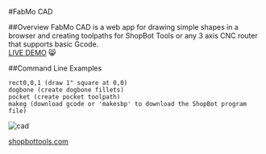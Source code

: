 #FabMo CAD

##Overview
FabMo CAD is a web app for drawing simple shapes in a browser and creating toolpaths for ShopBot Tools or any 3 axis CNC router that supports basic Gcode.  
[LIVE DEMO](http://gofabmo.org/fabmo-cad-app) 
:smile_cat:

##Command Line Examples

```
rect0,0,1 (draw 1" square at 0,0)
dogbone (create dogbone fillets)
pocket (create pocket toolpath)
makeg (download gcode or 'makesbp' to download the ShopBot program file)
```

![cad](https://raw.github.com/FabMo/fabmo-cad-app/master/img/cad1.png)


[shopbottools.com](http://shopbottools.com)


